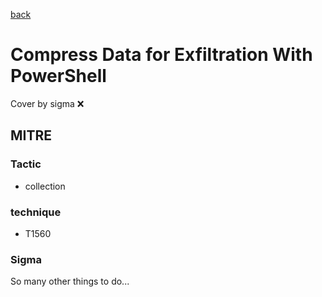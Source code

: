 [back](../index.md)
# Compress Data for Exfiltration With PowerShell
Cover by sigma :x: 

## MITRE
### Tactic
  - collection

### technique
  - T1560

### Sigma

 So many other things to do...